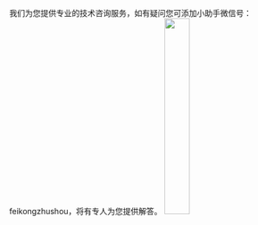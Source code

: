 
<style> img { width:30%; } </style>
我们为您提供专业的技术咨询服务，如有疑问您可添加小助手微信号： feikongzhushou，将有专人为您提供解答。
![](https://main.qcloudimg.com/raw/7be2e2f8762183af2f5a02f7b6022238.png)
